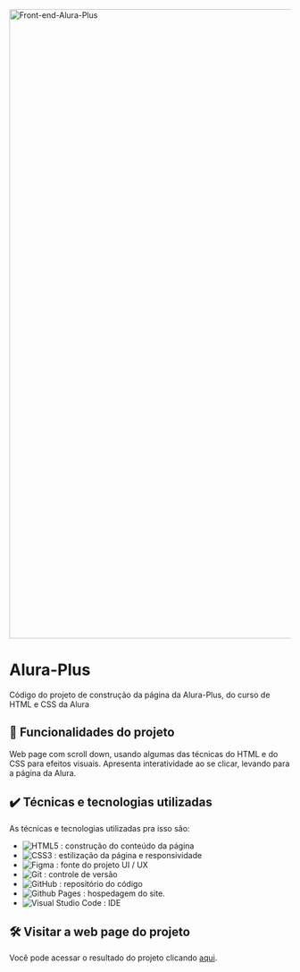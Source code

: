 <img width="2250" height="1125" alt="Front-end-Alura-Plus" src="https://github.com/user-attachments/assets/66cba68e-9995-4cbe-9ffe-f6dc10756829" />

# Alura-Plus

Código do projeto de construção da página da Alura-Plus, do curso de HTML e CSS da Alura

## 🔨 Funcionalidades do projeto

Web page com scroll down, usando algumas das técnicas do HTML e do CSS para efeitos visuais.
Apresenta interatividade ao se clicar, levando para a página da Alura.

## ✔️ Técnicas e tecnologias utilizadas

As técnicas e tecnologias utilizadas pra isso são:

- ![HTML5](https://img.shields.io/badge/HTML5-E34F26?style=for-the-badge&logo=html5&logoColor=white") : construção do conteúdo da página
- ![CSS3](https://img.shields.io/badge/CSS3-1572B6?style=for-the-badge&logo=css3&logoColor=white") : estilização da página e responsividade
- ![Figma](https://img.shields.io/badge/figma-%23F24E1E.svg?style=for-the-badge&logo=figma&logoColor=white) : fonte do projeto UI / UX
- ![Git](https://img.shields.io/badge/git-%23F05033.svg?style=for-the-badge&logo=git&logoColor=white) : controle de versão
- ![GitHub](https://img.shields.io/badge/github-%23121011.svg?style=for-the-badge&logo=github&logoColor=white) : repositório do código
- ![Github Pages](https://img.shields.io/badge/github%20pages-121013?style=for-the-badge&logo=github&logoColor=white) : hospedagem do site.
- ![Visual Studio Code](https://img.shields.io/badge/Visual%20Studio%20Code-0078d7.svg?style=for-the-badge&logo=visual-studio-code&logoColor=white) : IDE

## 🛠️ Visitar a web page do projeto

Você pode acessar o resultado do projeto clicando [aqui](https://carlosvazporto.github.io/alura-plus/).
